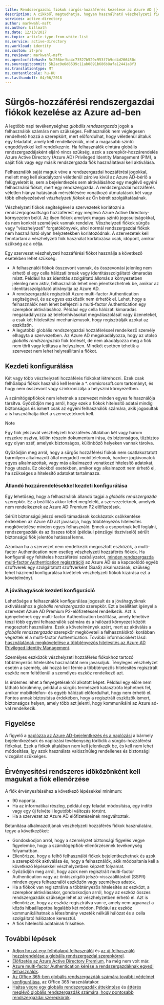 ```yaml
---
title: Rendszergazdai fiókok sürgős-hozzáférés kezelése az Azure AD |} Microsoft Docs
description: A cikkből megtudhatja, hogyan használható vészhelyzeti fiókok segítségével a szervezetek korlátozni a rendszerjogosultságú hozzáférést egy meglévő Azure Active Directory-környezeten belül.
services: active-directory
author: markwahl-msft
ms.author: billmath
ms.date: 12/13/2017
ms.topic: article-type-from-white-list
ms.service: active-directory
ms.workload: identity
ms.custom: it-pro
ms.reviewer: markwahl-msft
ms.openlocfilehash: 5c256befba4c73527b529c953f7b9cd4d266450c
ms.sourcegitcommit: 5b2ac9e6d8539c11ab0891b686b8afa12441a8f3
ms.translationtype: MT
ms.contentlocale: hu-HU
ms.lasthandoff: 04/06/2018
---
```

# <a name="manage-emergency-access-administrative-accounts-in-azure-ad"></a>Sürgős-hozzáférési rendszergazdai fiókok kezelése az Azure ad-ben 

A legtöbb napi tevékenységhez *globális rendszergazda* jogok a felhasználók számára nem szükséges. Felhasználók nem véglegesen rendelhető hozzá a szerepkört, mert előfordulhat, hogy véletlenül általuk egy feladatot, amely kell rendelkezniük, mint a magasabb szintű engedélyekkel kell rendelkeznie. Ha felhasználók címtára globális rendszergazdájaként eljáró nincs szükség, azok a szerepkör-hozzárendelés Azure Active Directory (Azure AD) Privileged Identity Management (PIM), a saját fiók vagy egy másik rendszergazda fiók használatával kell aktiválása.

Felhasználók saját maguk véve a rendszergazdai hozzáférési jogokkal, mellett meg kell akadályozni véletlenül zárolva kívül az Azure AD-bérlő a felügyeletét is, sem a bejelentkezés sem aktiválásához egy meglévő egyéni felhasználói fiókot, mert egy rendszergazda. A rendszergazdai hozzáférés véletlen hiánya hatásának mérséklésére vonatkozó útmutatások két vagy több elhelyezésével *vészhelyzeti fiókok* az Ön bérelt szolgáltatásának.

Vészhelyzeti fiókok segítségével a szervezetek korlátozni a rendszerjogosultságú hozzáférést egy meglévő Azure Active Directory-környezeten belül. Az ilyen fiókok amelyek magas szintű jogosultságokkal, és nem konkrét személyek vannak rendelve. Vészhelyzeti fiókok sürgős vagy "vészhelyzeti" forgatókönyvek, ahol normál rendszergazdai fiókok nem használható olyan helyzetekben korlátozódnak. A szervezetek kell fenntartani a vészhelyzeti fiók használat korlátozása csak, időpont, amikor szükség az a célja.

Egy szervezet vészhelyzeti hozzáférési fiókot használja a következő esetekben lehet szükség:

 - A felhasználói fiókok összevont vannak, és összevonási jelenleg nem érhető el egy cella hálózati break vagy identitásszolgáltató kimaradás miatt. Például ha az identitás szolgáltató állomás a környezetben jelenleg nem aktív, felhasználók lehet nem jelentkezhetnek be, amikor az identitásszolgáltató átirányítja az Azure AD. 
 - A rendszergazdák regisztrált Azure multi-factor Authentication segítségével, és az egyes eszközök nem érhetők el. Lehet, hogy a felhasználók nem lehet befejezni a multi-factor Authentication egy szerepkör aktiválásához. Például egy cella hálózati kimaradás megakadályozza az telefonhívásokat megválaszolását vagy üzeneteket, a csak két hitelesítési mechanizmusok, hogy regisztrálják azokat az eszközön. 
 - A legutóbbi globális rendszergazdai hozzáféréssel rendelkező személy elhagyta a szervezetben. Az Azure AD megakadályozza, hogy az utolsó *globális rendszergazda* fiók törlését, de nem akadályozza meg a fiók nem törli vagy letiltása a helyszínen. Mindkét esetben tehetik a szervezet nem lehet helyreállítani a fiókot.

## <a name="initial-configuration"></a>Kezdeti konfigurálása

Két vagy több vészhelyzeti hozzáférés fiókokat létrehozni. Ezek csak felhőalapú fiókok használó kell lennie a \*. onmicrosoft.com tartományt, és hogy nem összevont vagy szinkronizálja a helyszíni környezetben. 

A számítógépfiókok nem lehetnek a szervezet minden egyes felhasználója társítva. Győződjön meg arról, hogy ezek a fiókok hitelesítő adatai mindig biztonságos és ismert csak az egyéni felhasználók számára, akik jogosultak a is használhatja őket a szervezeteknek kell. 

> [!NOTE]
> Egy fiók jelszavát vészhelyzeti hozzáférés általában két vagy három részekre osztva, külön részein dokumentum írása, és biztonságos, tűzbiztos egy olyan széf, amelyek biztonságos, különböző helyeken vannak tárolva. 
>
> Győződjön meg arról, hogy a sürgős hozzáférési fiókok nem csatlakoztatott bármilyen alkalmazott által megadott mobiltelefonok, hardver jogkivonatok egyes alkalmazottak, vagy más alkalmazott vonatkozó hitelesítő adatokat, hogy utazás. Ez okokból esetekben, amikor egy alkalmazott nem érhető el, ha szükséges a hitelesítő adatokat tartalmazza. 

### <a name="initial-configuration-with-permanent-assignments"></a>Állandó hozzárendelésekkel kezdeti konfigurálása

Egy lehetőség, hogy a felhasználók állandó tagjai a *globális rendszergazda* szerepkör. Ez a beállítás akkor lehet megfelelő, a szervezeteknek, amelyek nem rendelkeznek az Azure AD Premium P2 előfizetések.

Sérült biztonságú jelszó eredő támadások kockázatok csökkentése érdekében az Azure AD azt javasolja, hogy többtényezős hitelesítés megkövetelése minden egyes felhasználó. Ennek a csoportnak kell foglalni, rendszergazdák és az összes többi (például pénzügyi tisztviselő) sérült biztonságú fiók jelentős hatással lenne. 

Azonban ha a szervezet nem rendelkezik megosztott eszközök, a multi-factor Authentication nem esetleg vészhelyzeti hozzáférés fiókok. Ha konfigurál egy feltételes hozzáférési szabályzatot, [minden rendszergazda multi-factor Authentication regisztráció](https://docs.microsoft.com/azure/multi-factor-authentication/multi-factor-authentication-get-started-user-states) az Azure AD és a kapcsolódó egyéb szoftverek egy szolgáltatott szoftverként (SaaS) alkalmazások, szükség lehet házirend konfigurálása kivételek vészhelyzeti fiókok kizárása ezt a követelményt.

### <a name="initial-configuration-with-approvals"></a>A jóváhagyások kezdeti konfiguráció

Lehetősége a felhasználók konfigurálása jogosult és a jóváhagyóknak aktiválásához a *globális rendszergazda* szerepkör. Ezt a beállítást igényel a szervezet Azure AD Premium P2-előfizetéssel rendelkezik. Azt is igényelnének egy multi-factor Authentication beállítása, amely lehetővé teszi több egyéni felhasználók számára és a hálózati környezet között megosztott használatra. Ezek a követelmények azért, mert az aktiválás a *globális rendszergazda* szerepkör megköveteli a felhasználóktól korábban végeztek el a multi-factor Authentication. További információkért lásd: [használatának megkövetelése a többtényezős hitelesítés az Azure AD Privileged Identity Management](https://docs.microsoft.com/azure/active-directory/active-directory-privileged-identity-management-how-to-require-mfa).

Személyes eszközök vészhelyzeti hozzáférés fiókokhoz tartozó többtényezős hitelesítés használatát nem javasoljuk. Tényleges vészhelyzet esetén a személy, aki hozzá kell férnie a többtényezős hitelesítés regisztrált eszköz nem feltétlenül a személyes eszköz rendelkező azt. 

Is érdemes lehet a fenyegetésekről alkotott képet. Például egy előre nem látható körülmény, például a sürgős természeti katasztrófa léphetnek fel, amikor mobiltelefon- és egyéb hálózati előfordulhat, hogy nem érhető el. Fontos annak biztosítása érdekében, hogy a regisztrált eszközök ismert, biztonságos helyen, amely több azt jelenti, hogy kommunikálni az Azure ad-val rendelkezik.

## <a name="ongoing-monitoring"></a>Figyelése

A figyelő a [naplózza az Azure AD-bejelentkezés és a naplózási](https://docs.microsoft.com/azure/active-directory/active-directory-reporting-activity-sign-ins) a bármely bejelentkezések és naplózási tevékenység törlődik a sürgős-hozzáférési fiókokat. Ezek a fiókok általában nem kell jelentkezik be, és kell nem lehet módosítása, így azok használata valószínűleg rendellenes és biztonsági vizsgálat szükséges.

## <a name="account-check-validation-must-occur-at-regular-intervals"></a>Érvényesítési rendszeres időközönként kell magukat a fiók ellenőrzése

A fiók érvényesítéséhez a következő lépésekkel minimum:
- 90 naponta.
- Ha az informatikai részleg, például egy feladat módosítása, egy indító vagy egy új felvételi legutóbbi változás történt.
- Ha a szervezet az Azure AD előfizetéseinek megváltoztak.

Betanítása alkalmazottjának vészhelyzeti hozzáférés fiókok használatára, tegye a következőket:

* Gondoskodjon arról, hogy a személyzet biztonsági figyelés vegye figyelembe, hogy a számítógépfiók-ellenőrzésének tevékenység folyamatban.
* Ellenőrizze, hogy a felhő felhasználói fiókok bejelentkezhetnek és azok a szerepkörök aktiválása és, hogy a felhasználók, akik módosítania kell a következő lépésekkel vészhelyzetben képzett folyamat.
* Győződjön meg arról, hogy azok nem regisztrált multi-factor Authentication vagy az önkiszolgáló jelszó-visszaállításból (SSPR) minden egyes felhasználói eszközön vagy személyes adatok. 
* Ha a fiókok van regisztrálva a többtényezős hitelesítés az eszközt, a szerepkör aktiválásakor, gondoskodjon arról, hogy az eszköz összes rendszergazdák szüksége lehet az vészhelyzetben érhető el. Azt is ellenőrizze, hogy az eszköz regisztrálva van-e, amely nem ugyanazt a közös hibaállapotba legalább két módon. Például az eszköz kommunikálhatnak a létesítmény vezeték nélküli hálózat és a cella szolgáltató hálózaton keresztül.
* A fiók hitelesítő adatainak frissítése.

## <a name="next-steps"></a>További lépések
- [Adjon hozzá egy felhőalapú felhasználói](add-users-azure-active-directory.md) és [az új felhasználó hozzárendelése a globális rendszergazdai szerepkörrel](active-directory-users-assign-role-azure-portal.md).
- [Előfizetés az Azure Active Directory Premium](active-directory-get-started-premium.md), ha még nem volt már.
- [Azure multi-factor Authentication kérése a rendszergazdáknak egyedi felhasználók](https://docs.microsoft.com/azure/multi-factor-authentication/multi-factor-authentication-get-started-user-states).
- [Az Office 365-ben globális rendszergazdák számára további védelmet konfigurálása](https://support.office.com/article/Protect-your-Office-365-global-administrator-accounts-6b4ded77-ac8d-42ed-8606-c014fd947560), az Office 365 használatakor.
- [Hajtsa végre egy globális rendszergazdák áttekintése](active-directory-privileged-identity-management-how-to-start-security-review.md) és [áttérés meglévő globális rendszergazdák számára, hogy pontosabb rendszergazdai szerepkörök](active-directory-assign-admin-roles-azure-portal.md).


